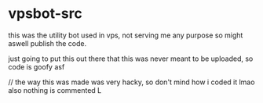 # vpsbot-src

this was the utility bot used in vps, not serving me any purpose so might aswell publish the code.

just going to put this out there that this was never meant to be uploaded, so code is goofy asf

// the way this was made was very hacky, so don't mind how i coded it lmao also nothing is commented L

